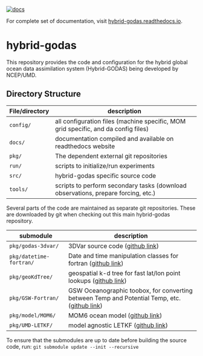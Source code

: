 [![docs](https://readthedocs.org/projects/hybrid-godas/badge/?version=latest)](http://hybrid-godas.readthedocs.io)

For complete set of documentation, visit [hybrid-godas.readthedocs.io](http://hybrid-godas.readthedocs.io/).

# hybrid-godas
This repository provides the code and configuration for the hybrid global ocean data assimilation system (Hybrid-GODAS) being developed by NCEP/UMD.

## Directory Structure
| File/directory   | description |
| ---------------- | ----------- |
| `config/`    | all configuration files (machine specific, MOM grid specific, and da config files) |
| `docs/`   | documentation compiled and available on readthedocs website |
| `pkg/`   | The dependent external git repositories |
| `run/`       | scripts to initialize/run experiments|
| `src/`       | hybrid-godas specific source code |
| `tools/`     | scripts to perform secondary tasks (download observations, prepare forcing, etc.)|


Several parts of the code are maintained as separate git repositories. These are downloaded by git when checking out this main hybrid-godas repository. 

| submodule | description |
| --------- | ----------- |
| `pkg/godas-3dvar/`     | 3DVar source code ([github link](https://github.com/UMD-AOSC/godas-3dvar)) |
| `pkg/datetime-fortran/`  | Date and time manipulation classes for fortran ([github link](https://github.com/wavebitscientific/datetime-fortran)) |
| `pkg/geoKdTree/` | geospatial k-d tree for fast lat/lon point lookups ([github link](https://github.com/travissluka/geoKdTree)) |
| `pkg/GSW-Fortran/`       | GSW Oceanographic toobox, for converting between Temp and Potential Temp, etc. ([github link](https://github.com/TEOS-10/GSW-Fortran))|
| `pkg/model/MOM6/`      | MOM6 ocean model ([github link](https://github.com/NOAA-GFDL/MOM6-examples)) |
| `pkg/UMD-LETKF/`     | model agnostic LETKF ([github link](https://github.com/travissluka/UMD-LETKF)) |

To ensure that the submodules are up to date before building the source code, run:
`git submodule update --init --recursive`